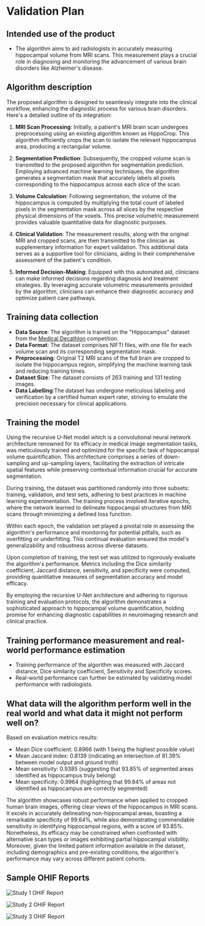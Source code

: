 # Validation Plan

## Intended use of the product

* The algorithm aims to aid radiologists in accurately measuring hippocampal volume from MRI scans. This measurement plays a crucial role in diagnosing and monitoring the advancement of various brain disorders like Alzheimer's disease.

## Algorithm description

The proposed algorithm is designed to seamlessly integrate into the clinical workflow, enhancing the diagnostic process for various brain disorders. Here's a detailed outline of its integration:

1. **MRI Scan Processing**: Initially, a patient's MRI brain scan undergoes preprocessing using an existing algorithm known as HippoCrop. This algorithm efficiently crops the scan to isolate the relevant hippocampus area, producing a rectangular volume.

2. **Segmentation Prediction**: Subsequently, the cropped volume scan is transmitted to the proposed algorithm for segmentation prediction. Employing advanced machine learning techniques, the algorithm generates a segmentation mask that accurately labels all pixels corresponding to the hippocampus across each slice of the scan.

3. **Volume Calculation**: Following segmentation, the volume of the hippocampus is computed by multiplying the total count of labeled pixels in the segmentation mask across all slices by the respective physical dimensions of the voxels. This precise volumetric measurement provides valuable quantitative data for diagnostic purposes.

4. **Clinical Validation**: The measurement results, along with the original MRI and cropped scans, are then transmitted to the clinician as supplementary information for expert validation. This additional data serves as a supportive tool for clinicians, aiding in their comprehensive assessment of the patient's condition.

5. **Informed Decision-Making**: Equipped with this automated aid, clinicians can make informed decisions regarding diagnosis and treatment strategies. By leveraging accurate volumetric measurements provided by the algorithm, clinicians can enhance their diagnostic accuracy and optimize patient care pathways.

## Training data collection

* **Data Source**: The algorithm is trained on the "Hippocampus" dataset from the [Medical Decathlon](http://medicaldecathlon.com) competition.
* **Data Format**: The dataset comprises NIFTI files, with one file for each volume scan and its corresponding segmentation mask.
* **Preprocessing**: Original T2 MRI scans of the full brain are cropped to isolate the hippocampus region, simplifying the machine learning task and reducing training times.
* **Dataset Size**: The dataset consists of 263 training and 131 testing images.
* **Data Labelling**:The dataset has undergone meticulous labeling and verification by a certified human expert rater, striving to emulate the precision necessary for clinical applications.

## Training the model

Using the recursive U-Net model which is a convolutional neural network architecture renowned for its efficacy in medical image segmentation tasks, was meticulously trained and optimized for the specific task of hippocampal volume quantification. This architecture comprises a series of down-sampling and up-sampling layers, facilitating the extraction of intricate spatial features while preserving contextual information crucial for accurate segmentation.

During training, the dataset was partitioned randomly into three subsets: training, validation, and test sets, adhering to best practices in machine learning experimentation. The training process involved iterative epochs, where the network learned to delineate hippocampal structures from MRI scans through minimizing a defined loss function.

Within each epoch, the validation set played a pivotal role in assessing the algorithm's performance and monitoring for potential pitfalls, such as overfitting or underfitting. This continual evaluation ensured the model's generalizability and robustness across diverse datasets.

Upon completion of training, the test set was utilized to rigorously evaluate the algorithm's performance. Metrics including the Dice similarity coefficient, Jaccard distance, sensitivity, and specificity were computed, providing quantitative measures of segmentation accuracy and model efficacy.

By employing the recursive U-Net architecture and adhering to rigorous training and evaluation protocols, the algorithm demonstrates a sophisticated approach to hippocampal volume quantification, holding promise for enhancing diagnostic capabilities in neuroimaging research and clinical practice.

## Training performance measurement and real-world performance estimation

* Training performance of the algorithm was measured with Jaccard distance, Dice similarity coefficient, Sensitivity and Specificity scores.
* Real-world performance can further be estimated by validating model performance with radiologists.

## What data will the algorithm perform well in the real world and what data it might not perform well on?

Based on evaluation metrics results:
 - Mean Dice coefficient: 0.8966 (with 1 being the highest possible value)
 - Mean Jaccard index: 0.8139 (indicating an intersection of 81.39% between model output and ground truth)
 - Mean sensitivity: 0.9385 (suggesting that 93.85% of segmented areas identified as hippocampus truly belong)
 - Mean specificity: 0.9964 (highlighting that 99.64% of areas not identified as hippocampus are correctly segmented)
      
The algorithm showcases robust performance when applied to cropped human brain images, offering clear views of the hippocampus in MRI scans. It excels in accurately delineating non-hippocampal areas, boasting a remarkable specificity of 99.64%, while also demonstrating commendable sensitivity in identifying hippocampal regions, with a score of 93.85%. Nonetheless, its efficacy may be constrained when confronted with alternative scan types or images exhibiting partial hippocampal visibility. Moreover, given the limited patient information available in the dataset, including demographics and pre-existing conditions, the algorithm's performance may vary across different patient cohorts.

## Sample OHIF Reports

![Study 1 OHIF Report](study1-ohif-report.png)

![Study 2 OHIF Report](study2-ohif-report.png)

![Study 3 OHIF Report](study3-ohif-report.png)
